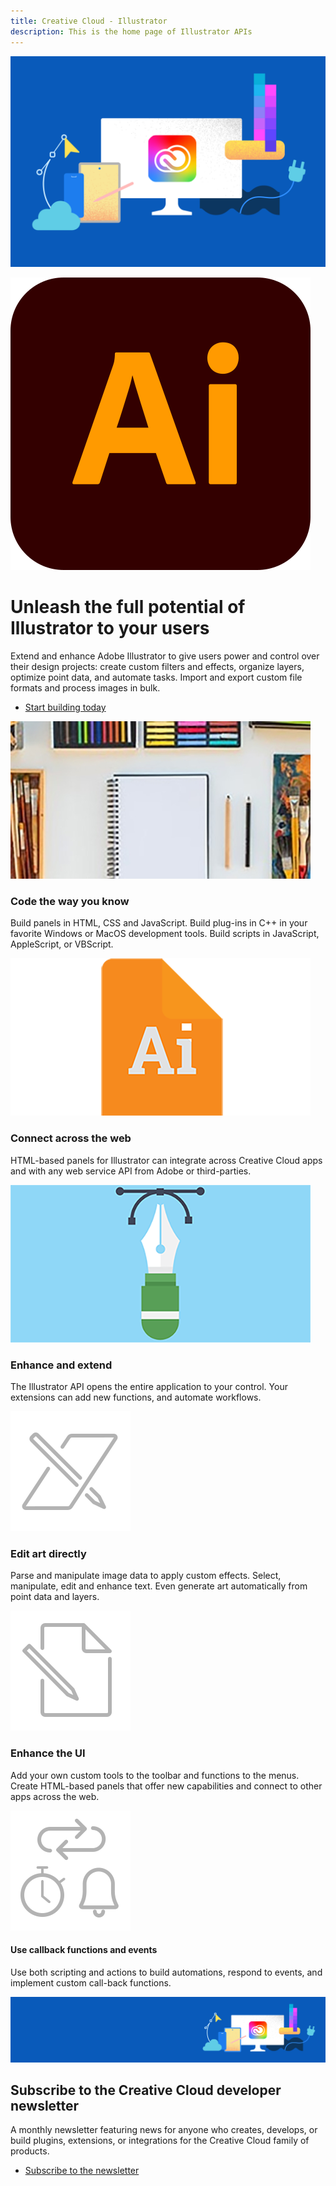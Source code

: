 ```yaml
---
title: Creative Cloud - Illustrator
description: This is the home page of Illustrator APIs 
---
```

 
<Hero slots="image, icon, heading, text, buttons" variant="halfwidth" />

![Creative Cloud banner](images/cc-hero.png)

![Illustrator Logo](images/ai_appicon_256.svg)

# Unleash the full potential of Illustrator to your users

Extend and enhance Adobe Illustrator to give users power and control over their design projects: create custom filters and effects, organize layers, optimize point data, and automate tasks. Import and export custom file formats and process images in bulk.

* [Start building today](https://console.adobe.io/downloads/ai)



<TextBlock slots="image, heading, text" width="33%" theme="light" isCentered />

![Stock image of a sketchbook and pencils](images/illustrator-feature1.jpg)


### Code the way you know

Build panels in HTML, CSS and JavaScript. Build plug-ins in C++ in your favorite Windows or MacOS development tools. Build scripts in JavaScript, AppleScript, or VBScript.


<TextBlock slots="image, heading, text" width="33%" theme="light" isCentered />

![Illustrator file logo](images/illustrator-feature2.png)


### Connect across the web

HTML-based panels for Illustrator can integrate across Creative Cloud apps and with any web service API from Adobe or third-parties.


<TextBlock slots="image, heading, text" width="33%" theme="light" isCentered />

![Illustration of pen drawing vector lines](images/illustrator-feature3.png)

### Enhance and extend

The Illustrator API opens the entire application to your control. Your extensions can add new functions, and automate workflows.


<TextBlock slots="image, heading, text" width="33%" theme="light" isCentered />

![Pencil pushing through paper icon](images/S_IlluEditArtDirectly_96.svg)

### Edit art directly

Parse and manipulate image data to apply custom effects. Select, manipulate, edit and enhance text. Even generate art automatically from point data and layers.


<TextBlock slots="image, heading, text" width="33%" theme="light" isCentered />

![Pencil and paper icon](images/S_IlluCustomFileFormats_96.svg)

### Enhance the UI

Add your own custom tools to the toolbar and functions to the menus. Create HTML-based panels that offer new capabilities and connect to other apps across the web.


<TextBlock slots="image, heading, text" width="33%" theme="light" isCentered />

![Icon of arrows, a clock, and a bell](images/S_IlluCallbackfunctionsTimersEvents_96.svg)

#### Use callback functions and events

Use both scripting and actions to build automations, respond to events, and implement custom call-back functions.


<SummaryBlock slots="image, heading, text, buttons" background="rgb(9, 90, 186)" />

![CC banner](images/cc-banner.png)

## Subscribe to the Creative Cloud developer newsletter 

A monthly newsletter featuring news for anyone who creates, develops, or build plugins, extensions, or integrations for the Creative Cloud family of products.

* [Subscribe to the newsletter](https://www.adobe.com/subscription/ccdevnewsletter.html)